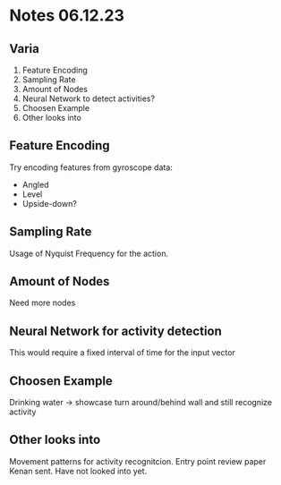 # Notes 06.12.23

## Varia

1. Feature Encoding
2. Sampling Rate
3. Amount of Nodes
4. Neural Network to detect activities?
5. Choosen Example
6. Other looks into

## Feature Encoding

Try encoding features from gyroscope data:

- Angled
- Level
- Upside-down?

## Sampling Rate

Usage of Nyquist Frequency for the action.

## Amount of Nodes

Need more nodes

## Neural Network for activity detection

This would require a fixed interval of time for the input vector

## Choosen Example

Drinking water -> showcase turn around/behind wall and still recognize activity

## Other looks into

Movement patterns for activity recognitcion. Entry point review paper Kenan sent. Have not looked into yet.